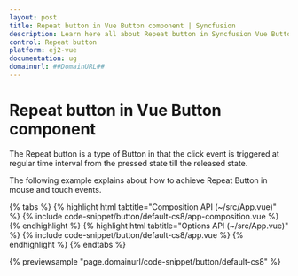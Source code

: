 ```yaml
---
layout: post
title: Repeat button in Vue Button component | Syncfusion
description: Learn here all about Repeat button in Syncfusion Vue Button component of Syncfusion Essential JS 2 and more.
control: Repeat button 
platform: ej2-vue
documentation: ug
domainurl: ##DomainURL##
---
```


# Repeat button in Vue Button component

The Repeat button is a type of Button in that the click event is triggered at regular time interval from the pressed state till the released state.

The following example explains about how to achieve Repeat Button in mouse and touch events.

{% tabs %}
{% highlight html tabtitle="Composition API (~/src/App.vue)" %}
{% include code-snippet/button/default-cs8/app-composition.vue %}
{% endhighlight %}
{% highlight html tabtitle="Options API (~/src/App.vue)" %}
{% include code-snippet/button/default-cs8/app.vue %}
{% endhighlight %}
{% endtabs %}
        
{% previewsample "page.domainurl/code-snippet/button/default-cs8" %}